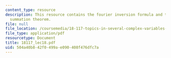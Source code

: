 ```yaml
---
content_type: resource
description: This resource contains the fourier inversion formula and the asymptotic
  summation theorem.
file: null
file_location: /coursemedia/18-117-topics-in-several-complex-variables-spring-2005/504a40b842f0499ae090408f476dfc7a_18117_lec18.pdf
file_type: application/pdf
resourcetype: Document
title: 18117_lec18.pdf
uid: 504a40b8-42f0-499a-e090-408f476dfc7a
---
```

